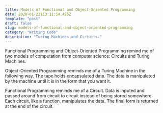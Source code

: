 ```yaml
---
title: Models of Functional and Object-Oriented Programming
date: 2020-01-22T13:11:54.425Z
template: "post"
draft: false
slug: models-of-functional-and-object-oriented-programming
category: "Writing Code"
description: "Turing Machines and Circuits."
---
```

Functional Programming and Object-Oriented Programming remind me of two models of computation from computer science: Circuits and Turing Machines.

Object-Oriented Programming reminds me of a Turing Machine in the following way. The tape holds encapsulated data. The data is manipulated by the machine until it is in the form that you want it.

Functional Programming reminds me of a Circuit. Data is inputed and passed around from circuit to circuit instead of being stored somewhere. Each circuit, like a function, manipulates the data. The final form is returned at the end of the circuit.
